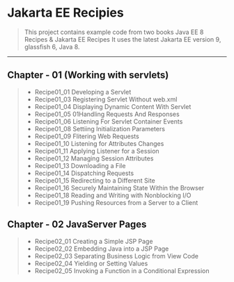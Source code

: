 # Jakarta EE Recipies
> This project contains example code from two books Java EE 8 Recipes & Jakarta EE Recipes
> It uses the latest Jakarta EE version 9, glassfish 6, Java 8.

---
## Chapter - 01 (Working with servlets)
> - Recipe01_01 Developing a Servlet
> - Recipe01_03 Registering Servlet Without web.xml
> - Recipe01_04 Displaying Dynamic Content With Servlet
> - Recipe01_05 01Handling Requests And Responses
> - Recipe01_06 Listening For Servlet Container Events
> - Recipe01_08 Settiing Initialization Parameters
> - Recipe01_09 Flitering Web Requests
> - Recipe01_10 Listening for Attributes Changes
> - Recipe01_11 Applying Listener for a Session
> - Recipe01_12 Managing Session Attributes  
> - Recipe01_13 Downloading a File
> - Recipe01_14 Dispatching Requests
> - Recipe01_15 Redirecting to a Different Site
> - Recipe01_16 Securely Maintaining State Within the Browser
> - Recipe01_18 Reading and Writing with Nonblocking I/O
> - Recipe01_19 Pushing Resources from a Server to a Client
## Chapter - 02 JavaServer Pages
> - Recipe02_01 Creating a Simple JSP Page
> - Recipe02_02 Embedding Java into a JSP Page
> - Recipe02_03 Separating Business Logic from View Code
> - Recipe02_04 Yielding or Setting Values
> - Recipe02_05 Invoking a Function in a Conditional Expression